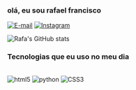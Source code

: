 ### olá, eu sou rafael francisco

[![E-mail](https://img.shields.io/badge/Gmail-D14836?style=for-the-badge&logo=gmail&logoColor=white)](rafael56fa@gmail.com)
[![Instagram](https://img.shields.io/badge/Instagram-E4405F?style=for-the-badge&logo=instagram&logoColor=white)](https://www.instagram.com/rafafmsl/)

![Rafa's GitHub stats](https://github-readme-stats.vercel.app/api?username=Rafatritu&show_icons=true&theme=radical)

### Tecnologias que eu uso no meu dia

<div style="display: inline_block"><br/>
     <img alt="html5" src="https://img.shields.io/badge/HTML-239120?style=for-the-badge&logo=html5&logoColor=white>">
      <img alt="python" src="https://img.shields.io/badge/Python-14354C?style=for-the-badge&logo=python&logoColor=white">
      <img alt="CSS3" src = "https://img.shields.io/badge/CSS3-1572B6?style=for-the-badge&logo=css3&logoColor=white>">
     </div>
